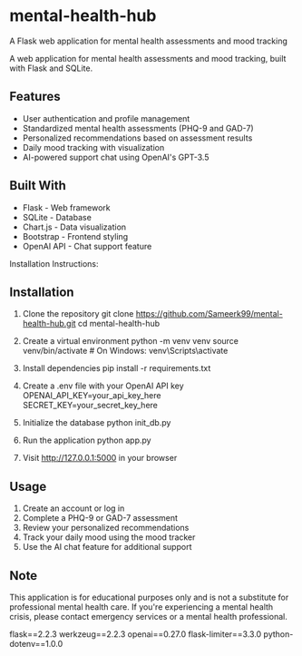 # mental-health-hub
A Flask web application for mental health assessments and mood tracking



A web application for mental health assessments and mood tracking, built with Flask and SQLite.

## Features

- User authentication and profile management
- Standardized mental health assessments (PHQ-9 and GAD-7)
- Personalized recommendations based on assessment results
- Daily mood tracking with visualization
- AI-powered support chat using OpenAI's GPT-3.5

## Built With

- Flask - Web framework
- SQLite - Database
- Chart.js - Data visualization
- Bootstrap - Frontend styling
- OpenAI API - Chat support feature


Installation Instructions:
## Installation

1. Clone the repository
git clone https://github.com/Sameerk99/mental-health-hub.git
cd mental-health-hub

2. Create a virtual environment
python -m venv venv
source venv/bin/activate  # On Windows: venv\Scripts\activate

3. Install dependencies
pip install -r requirements.txt

4. Create a .env file with your OpenAI API key
OPENAI_API_KEY=your_api_key_here
SECRET_KEY=your_secret_key_here

5. Initialize the database
python init_db.py

6. Run the application
python app.py

7. Visit http://127.0.0.1:5000 in your browser
   
## Usage

1. Create an account or log in
2. Complete a PHQ-9 or GAD-7 assessment
3. Review your personalized recommendations
4. Track your daily mood using the mood tracker
5. Use the AI chat feature for additional support

## Note

This application is for educational purposes only and is not a substitute for professional mental health care. If you're experiencing a mental health crisis, please contact emergency services or a mental health professional.

flask==2.2.3
werkzeug==2.2.3
openai==0.27.0
flask-limiter==3.3.0
python-dotenv==1.0.0
